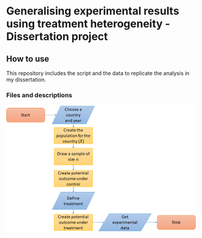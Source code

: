 # Generalising experimental results using treatment heterogeneity - Dissertation project

## How to use

This repository includes the script and the data to replicate the analysis in my dissertation. 

### Files and descriptions


![Simulation process](images/flowchart_sim_process.png)

